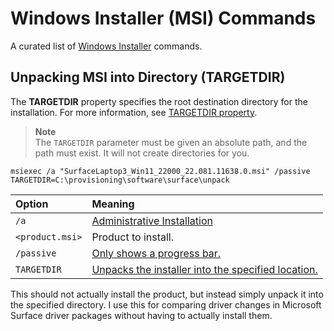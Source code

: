 # Windows Installer (MSI) Commands

A curated list of [Windows Installer](https://docs.microsoft.com/windows/win32/msi/windows-installer-portal) commands.

## Unpacking MSI into Directory (TARGETDIR)

The **TARGETDIR** property specifies the root destination directory for the installation.
For more information, see [TARGETDIR property](https://docs.microsoft.com/windows/win32/msi/targetdir).

> **Note**\
> The `TARGETDIR` parameter must be given an absolute path, and the path must exist.
> It will not create directories for you.

```shell
msiexec /a "SurfaceLaptop3_Win11_22000_22.081.11638.0.msi" /passive TARGETDIR=C:\provisioning\software\surface\unpack
```

| Option          | Meaning                                                                                                                    |
|:----------------|:---------------------------------------------------------------------------------------------------------------------------|
| `/a`            | [Administrative Installation](https://docs.microsoft.com/windows/win32/msi/administrative-installation)                    |
| `<product.msi>` | Product to install.                                                                                                        |
| `/passive`      | [Only shows a progress bar.](https://docs.microsoft.com/windows/win32/msi/standard-installer-command-line-options#passive) |
| `TARGETDIR`     | [Unpacks the installer into the specified location.](https://docs.microsoft.com/windows/win32/msi/targetdir)               |

This should not actually install the product, but instead simply unpack it into the specified directory.
I use this for comparing driver changes in Microsoft Surface driver packages without having to actually install them.